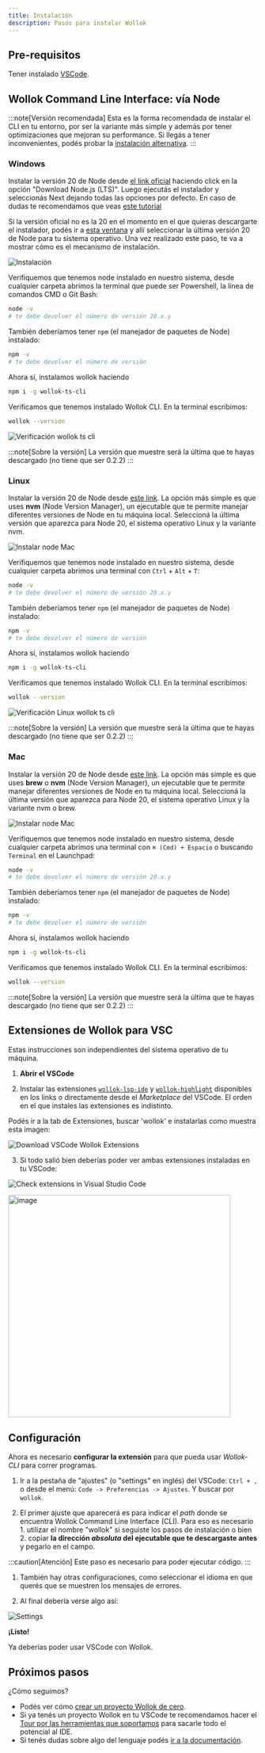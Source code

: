 ```yaml
---
title: Instalación
description: Pasos para instalar Wollok
---
```


## Pre-requisitos

Tener instalado [VSCode](https://code.visualstudio.com/).

## Wollok Command Line Interface: vía Node

:::note[Versión recomendada]
Esta es la forma recomendada de instalar el CLI en tu entorno, por ser la variante más simple y además por tener optimizaciones que mejoran su performance. Si llegás a tener inconvenientes, podés probar la [instalación alternativa](/website-wollok-ts/getting_started/installation_alternative).
:::

### Windows

Instalar la versión 20 de Node desde [el link oficial](https://nodejs.org/en) haciendo click en la opción "Download Node.js (LTS)". Luego ejecutás el instalador y seleccionás Next dejando todas las opciones por defecto. En caso de dudas te recomendamos que veas [este tutorial](https://www.youtube.com/watch?v=29mihvA_zEA71)

Si la versión oficial no es la 20 en el momento en el que quieras descargarte el instalador, podés ir a [esta ventana](https://nodejs.org/en/download/package-manager) y allí seleccionar la última versión 20 de Node para tu sistema operativo. Una vez realizado este paso, te va a mostrar cómo es el mecanismo de instalación.

![Instalación](../../../assets/node_install.gif)

Verifiquemos que tenemos node instalado en nuestro sistema, desde cualquier carpeta abrimos la terminal que puede ser Powershell, la línea de comandos CMD o Git Bash:

```bash
node -v
# te debe devolver el número de versión 20.x.y
```

También deberíamos tener `npm` (el manejador de paquetes de Node) instalado:

```bash
npm -v
# te debe devolver el número de versión
```

Ahora sí, instalamos wollok haciendo

```bash
npm i -g wollok-ts-cli
```

Verificamos que tenemos instalado Wollok CLI. En la terminal escribimos:

```zsh
wollok --version
```

![Verificación wollok ts cli](../../../assets/wollok-ts-cli-path-win-3.gif)

:::note[Sobre la versión]
La versión que muestre será la última que te hayas descargado (no tiene que ser 0.2.2)
:::

### Linux

Instalar la versión 20 de Node desde [este link](https://nodejs.org/en/download/package-manager). La opción más simple es que uses **nvm** (Node Version Manager), un ejecutable que te permite manejar diferentes versiones de Node en tu máquina local. Seleccioná la última versión que aparezca para Node 20, el sistema operativo Linux y la variante nvm.

![Instalar node Mac](../../../assets/node_install_linux.gif)

Verifiquemos que tenemos node instalado en nuestro sistema, desde cualquier carpeta abrimos una terminal con `Ctrl` + `Alt` + `T`:

```bash
node -v
# te debe devolver el número de versión 20.x.y
```

También deberíamos tener `npm` (el manejador de paquetes de Node) instalado:

```bash
npm -v
# te debe devolver el número de versión
```

Ahora sí, instalamos wollok haciendo

```bash
npm i -g wollok-ts-cli
```

Verificamos que tenemos instalado Wollok CLI. En la terminal escribimos:

```zsh
wollok --version
```

![Verificación Linux wollok ts cli](../../../assets/wollok-ts-cli-linux-cmd-2.gif)

:::note[Sobre la versión]
La versión que muestre será la última que te hayas descargado (no tiene que ser 0.2.2)
:::

### Mac

Instalar la versión 20 de Node desde [este link](https://nodejs.org/en/download/package-manager). La opción más simple es que uses **brew** o **nvm** (Node Version Manager), un ejecutable que te permite manejar diferentes versiones de Node en tu máquina local. Seleccioná la última versión que aparezca para Node 20, el sistema operativo Linux y la variante nvm o brew.

![Instalar node Mac](../../../assets/node_install_mac.gif)

Verifiquemos que tenemos node instalado en nuestro sistema, desde cualquier carpeta abrimos una terminal con `⌘ (Cmd) + Espacio` o buscando `Terminal` en el Launchpad:

```bash
node -v
# te debe devolver el número de versión 20.x.y
```

También deberíamos tener `npm` (el manejador de paquetes de Node) instalado:

```bash
npm -v
# te debe devolver el número de versión
```

Ahora sí, instalamos wollok haciendo

```bash
npm i -g wollok-ts-cli
```

Verificamos que tenemos instalado Wollok CLI. En la terminal escribimos:

```zsh
wollok --version
```

:::note[Sobre la versión]
La versión que muestre será la última que te hayas descargado (no tiene que ser 0.2.2)
:::

## Extensiones de Wollok para VSC

Estas instrucciones son independientes del sistema operativo de tu máquina.

1. **Abrir el VSCode**

2. Instalar las extensiones [`wollok-lsp-ide`](https://marketplace.visualstudio.com/items?itemName=uqbar.wollok-lsp-ide) y [`wollok-highlight`](https://marketplace.visualstudio.com/items?itemName=uqbar.wollok-highlight) disponibles en los links o directamente desde el _Marketplace_ del VSCode. El orden en el que instales las extensiones es indistinto.

Podés ir a la tab de Extensiones, buscar 'wollok' e instalarlas como muestra esta imagen:

![Download VSCode Wollok Extensions](../../../assets/wollok-extensions.gif)

3. Si todo salió bien deberías poder ver ambas extensiones instaladas en tu VSCode:

![Check extensions in Visual Studio Code](../../../assets/wollok-extensions-check-2.gif)

<img width="449" alt="image" src="https://user-images.githubusercontent.com/4098184/204097656-18de3a1e-88c5-4315-8f1b-14480b59a50f.png"/>


## Configuración

Ahora es necesario **configurar la extensión** para que pueda usar _Wollok-CLI_ para correr programas.

1. Ir a la pestaña de "ajustes" (o "settings" en inglés) del VSCode: `Ctrl + ,` o desde el menú: `Code -> Preferencias -> Ajustes`. Y buscar por `wollok`.

2. El primer ajuste que aparecerá es para indicar el _path_ donde se encuentra Wollok Command Line Interface (CLI). Para eso es necesario 1. utilizar el nombre "wollok" si seguiste los pasos de instalación o bien 2. copiar **la dirección _absoluta_ del ejecutable que te descargaste antes** y pegarlo en el campo.

:::caution[Atención]
Este paso es necesario para poder ejecutar código.
:::

1. También hay otras configuraciones, como seleccionar el idioma en que querés que se muestren los mensajes de errores.

2. Al final debería verse algo así:

![Settings](../../../assets/wollok-settings.png)

**¡Listo!**

Ya deberías poder usar VSCode con Wollok.


## Próximos pasos


¿Cómo seguimos?

- Podés ver cómo [crear un proyecto Wollok de cero](/website-wollok-ts/getting_started/new_project).
- Si ya tenés un proyecto Wollok en tu VSCode te recomendamos hacer el [Tour por las herramientas que soportamos](/website-wollok-ts/tour/console) para sacarle todo el potencial al IDE.
- Si tenés dudas sobre algo del lenguaje podés [ir a la documentación](/website-wollok-ts/documentation/introduction).
